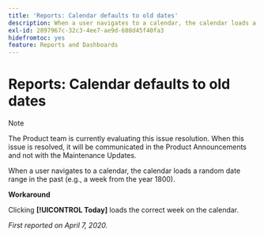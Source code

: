 ```yaml
---
title: 'Reports: Calendar defaults to old dates'
description: When a user navigates to a calendar, the calendar loads a random date range in the past (e.g., a week from the year 1800).
exl-id: 2897967c-32c3-4ee7-ae9d-608d45f40fa3
hidefromtoc: yes
feature: Reports and Dashboards
---
```

# Reports: Calendar defaults to old dates

>[!NOTE]
>
>The Product team is currently evaluating this issue resolution. When this issue is resolved, it will be communicated in the Product Announcements and not with the Maintenance Updates.

When a user navigates to a calendar, the calendar loads a random date range in the past (e.g., a week from the year 1800).

**Workaround**

Clicking **[!UICONTROL Today]** loads the correct week on the calendar.


_First reported on April 7, 2020._
